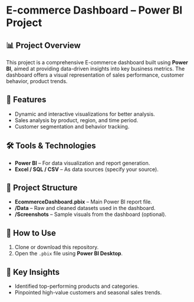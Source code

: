 # E-commerce Dashboard – Power BI Project

## 📊 Project Overview

This project is a comprehensive E-commerce dashboard built using **Power BI**, aimed at providing data-driven insights into key business metrics. The dashboard offers a visual representation of sales performance, customer behavior, product trends.

## 🎯 Features

- Dynamic and interactive visualizations for better analysis.
- Sales analysis by product, region, and time period.
- Customer segmentation and behavior tracking.

## 🛠 Tools & Technologies

- **Power BI** – For data visualization and report generation.
- **Excel / SQL / CSV** – As data sources (specify your source).

## 📁 Project Structure

- **EcommerceDashboard.pbix** – Main Power BI report file.
- **/Data** – Raw and cleaned datasets used in the dashboard.
- **/Screenshots** – Sample visuals from the dashboard (optional).

## 🚀 How to Use

1. Clone or download this repository.
2. Open the `.pbix` file using **Power BI Desktop**.

## 📌 Key Insights

- Identified top-performing products and categories.
- Pinpointed high-value customers and seasonal sales trends.
